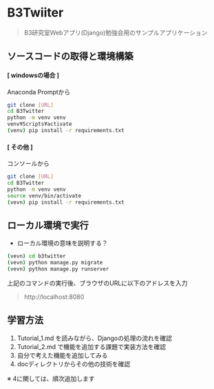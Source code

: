 # B3Twiiter
> B3研究室Webアプリ(Django)勉強会用のサンプルアプリケーション

## ソースコードの取得と環境構築
#### [ windowsの場合 ]
Anaconda Promptから
```bash
git clone [URL]
cd B3Twitter
python -m venv venv
venv¥Scripts¥activate
(venv) pip install -r requirements.txt
```

#### [ その他 ]
コンソールから
```bash
git clone [URL]
cd B3Twitter
python -m venv venv
source venv/bin/activate
(vevn) pip install -r requirements.txt
```


## ローカル環境で実行
- ローカル環境の意味を説明する？

```bash
(vevn) cd b3twitter
(vevn) python manage.py migrate
(vevn) python manage.py runserver
```
上記のコマンドの実行後、ブラウザのURLに以下のアドレスを入力
> http://localhost:8080


## 学習方法
1. Tutorial_1.md を読みながら、Djangoの処理の流れを確認
2. Tutorial_2.md で機能を追加する課題で実装方法を確認
3. 自分で考えた機能を追加してみる
4. docディレクトリからその他の技術を確認

※ 4に関しては、順次追加します
